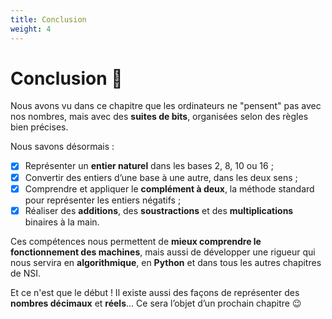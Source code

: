 ```yaml
---
title: Conclusion
weight: 4 
---
```


# Conclusion 🏁

Nous avons vu dans ce chapitre que les ordinateurs ne "pensent" pas avec nos nombres, mais avec des **suites de bits**, organisées selon des règles bien précises.

Nous savons désormais :

- [x] Représenter un **entier naturel** dans les bases 2, 8, 10 ou 16 ;
- [x] Convertir des entiers d’une base à une autre, dans les deux sens ;
- [x] Comprendre et appliquer le **complément à deux**, la méthode standard pour représenter les entiers négatifs ;
- [x] Réaliser des **additions**, des **soustractions** et des **multiplications** binaires à la main.

Ces compétences nous permettent de **mieux comprendre le fonctionnement des machines**, mais aussi de développer une rigueur qui nous servira en **algorithmique**, en **Python** et dans tous les autres chapitres de NSI.

Et ce n'est que le début ! Il existe aussi des façons de représenter des **nombres décimaux** et **réels**... Ce sera l’objet d’un prochain chapitre 😉